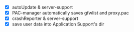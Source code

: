 - [x] autoUpdate & server-support
- [x] PAC-manager automatically saves gfwlist and proxy.pac
- [x] crashReporter & server-support
- [x] save user data into Application Support's dir
